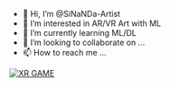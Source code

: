 - 👋 Hi, I’m @SiNaNDa-Artist
- 👀 I’m interested in AR/VR Art with ML
- 🌱 I’m currently learning ML/DL
- 💞️ I’m looking to collaborate on ...
- 📫 How to reach me ...

<!---
SiNaNDa-Artist/SiNaNDa-Artist is a ✨ special ✨ repository because its `README.md` (this file) appears on your GitHub profile.
You can click the Preview link to take a look at your changes.
--->
[![XR GAME](https://www.youtube.com/watch?v=vB9kbCt25cY/0.jpg)](https://www.youtube.com/watch?v=vB9kbCt25cY)
